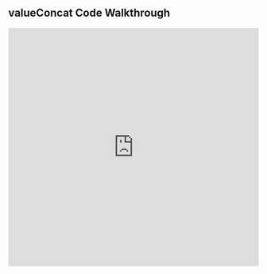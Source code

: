 ## valueConcat Code Walkthrough

<iframe src="https://player.vimeo.com/video/236808198" width="100%" height="480" frameborder="0" webkitallowfullscreen mozallowfullscreen allowfullscreen></iframe>
